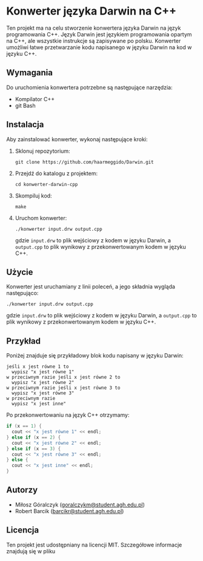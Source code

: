 

# Konwerter języka Darwin na C++

Ten projekt ma na celu stworzenie konwertera języka Darwin na język programowania C++. Język Darwin jest językiem programowania opartym na C++, ale wszystkie instrukcje są zapisywane po polsku. Konwerter umożliwi łatwe przetwarzanie kodu napisanego w języku Darwin na kod w języku C++.

## Wymagania

Do uruchomienia konwertera potrzebne są następujące narzędzia:

- Kompilator C++
- git Bash

## Instalacja

Aby zainstalować konwerter, wykonaj następujące kroki:

1. Sklonuj repozytorium:

   ```
   git clone https://github.com/haarmeggido/Darwin.git
   ```

2. Przejdź do katalogu z projektem:

   ```
   cd konwerter-darwin-cpp
   ```

3. Skompiluj kod:

   ```
   make
   ```

4. Uruchom konwerter:

   ```
   ./konwerter input.drw output.cpp
   ```

   gdzie `input.drw` to plik wejściowy z kodem w języku Darwin, a `output.cpp` to plik wynikowy z przekonwertowanym kodem w języku C++.

## Użycie

Konwerter jest uruchamiany z linii poleceń, a jego składnia wygląda następująco:

```
./konwerter input.drw output.cpp
```

gdzie `input.drw` to plik wejściowy z kodem w języku Darwin, a `output.cpp` to plik wynikowy z przekonwertowanym kodem w języku C++.

## Przykład

Poniżej znajduje się przykładowy blok kodu napisany w języku Darwin:

```
jeśli x jest równe 1 to
  wypisz "x jest równe 1"
w przeciwnym razie jeśli x jest równe 2 to
  wypisz "x jest równe 2"
w przeciwnym razie jeśli x jest równe 3 to
  wypisz "x jest równe 3"
w przeciwnym razie
  wypisz "x jest inne"
```

Po przekonwertowaniu na język C++ otrzymamy:

```cpp
if (x == 1) {
  cout << "x jest równe 1" << endl;
} else if (x == 2) {
  cout << "x jest równe 2" << endl;
} else if (x == 3) {
  cout << "x jest równe 3" << endl;
} else {
  cout << "x jest inne" << endl;
}
```

## Autorzy

- Miłosz Góralczyk (goralczykm@student.agh.edu.pl)
- Robert Barcik (barcikr@student.agh.edu.pl)

## Licencja

Ten projekt jest udostępniany na licencji MIT. Szczegółowe informacje znajdują się w pliku
